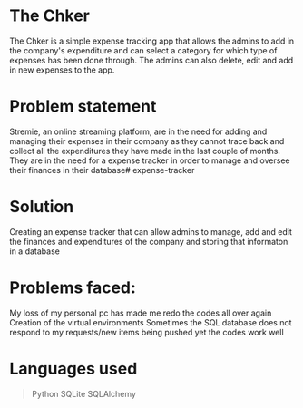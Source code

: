 # The Chker

The Chker is a simple expense tracking app that allows the admins to add in the company's expenditure and can select a category for which type of expenses has been done through. The admins can also delete, edit and add in new expenses to the app.

# Problem statement

Stremie, an online streaming platform, are in the need for adding and managing their expenses in their company as they cannot trace back and collect all the expenditures they have made in the last couple of months. They are in the need for a expense tracker in order to manage and oversee their finances in their database# expense-tracker

# Solution
Creating an expense tracker that can allow admins to manage, add and edit the finances and expenditures of the company and storing that informaton in a database

# Problems faced:
My loss of my personal pc has made me redo the codes all over again
Creation of the virtual environments
Sometimes the SQL database does not respond to my requests/new items being pushed yet the codes work well


# Languages used
>Python
>SQLite
>SQLAlchemy

